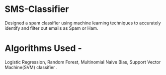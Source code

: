 # SMS-Classifier
Designed a spam classifier using machine learning techniques to accurately identify and filter out emails as Spam or Ham.

# Algorithms Used - 
Logistic Regression, Random Forest, Multinomial Naive Bias, Support Vector Machine(SVM) classifier . 
